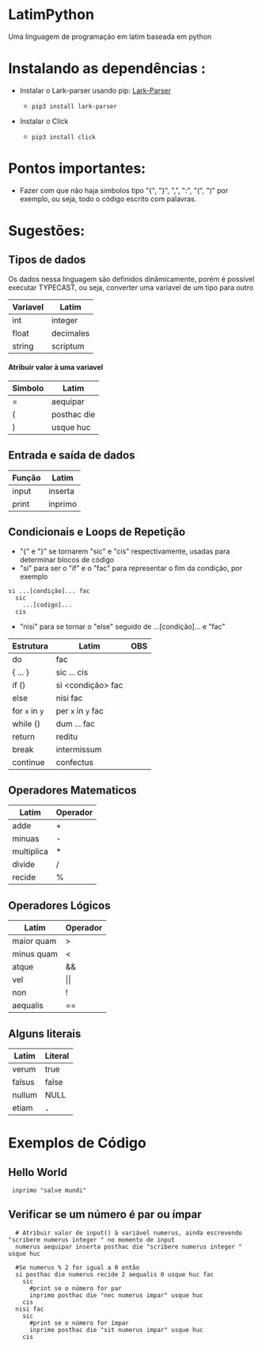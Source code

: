 # LatimPython
Uma linguagem de programação em latim baseada em python

# Instalando as dependências :

  + Instalar o Lark-parser usando pip: [Lark-Parser](https://github.com/lark-parser/lark)
    + ``` pip3 install lark-parser ```
    
  + Instalar o Click
    + ``` pip3 install click ```

# Pontos importantes:
  
  + Fazer com que não haja simbolos tipo "{", "}", ",", ":", "(", ")" por exemplo, ou seja, todo o código escrito com palavras.
  
# Sugestões:

## Tipos de dados

Os dados nessa linguagem são definidos dinâmicamente, porém é possível executar TYPECAST, ou seja, converter uma variavel de um tipo para outro

  Variavel | Latim
  ---------|-------
  int      | integer
  float    | decimales
  string   | scriptum
  
#### Atribuir valor à uma variavel

  Simbolo | Latim
  --------|-------
  =       | aequipar
  (       | posthac die
  )       | usque huc

## Entrada e saída de dados

  Função  | Latim
  --------|---------
  input   | inserta 
  print   | inprimo

## Condicionais e Loops de Repetição 

  + "{" e "}" se tornarem "sic" e "cis" respectivamente, usadas para determinar blocos de código
  + "si" para ser o "if" e o "fac" para representar o fim da condição, por exemplo 
 
```
si ...[condição]... fac
  sic
    ...[codigo]...
  cis
```
  + "nisi" para se tornar o "else" seguido de ...[condição]... e "fac"
  
  Estrutura | Latim                 | OBS
  ----------|-----------------------|--------------
  do        | fac                   | 
  { ... }   | sic ... cis           |
  if ()     | si <condição> fac     | 
  else      | nisi fac              | 
  for ```x``` in ```y```| per ```x``` in ```y``` fac | 
  while ()  | dum ... fac           | 
  return    | reditu                |
  break     | intermissum           |
  continue  | confectus             |
  
## Operadores Matematicos

  Latim | Operador
  ---------|-------
  adde | +
  minuas | -
  multiplica | *
  divide | /
  recide | %
  
  
## Operadores Lógicos

  Latim | Operador
  ------|---------
  maior quam | >
  minus quam | <
  atque | &&
  vel | \|\|
  non | !
  aequalis | ==
  
## Alguns literais

  Latim | Literal
  -------|-------
  verum | true
  falsus | false
  nullum | NULL
  etiam | ```,```
  
# Exemplos de Código

  ## Hello World
  
```
 inprimo "salve mundi"
```

  ## Verificar se um número é par ou ímpar

```
  # Atribuir valor de input() à variável numerus, ainda escrevendo "scribere numerus integer " no momento de input
  numerus aequipar inserta posthac die "scribere numerus integer " usque huc
  
  #Se numerus % 2 for igual a 0 então
  si posthac die numerus recide 2 aequalis 0 usque huc fac
    sic
      #print se o número for par
      inprimo posthac die "nec numerus impar" usque huc
    cis
  nisi fac
    sic
      #print se o número for ímpar
      inprimo posthac die "sit numerus impar" usque huc
    cis    
```
